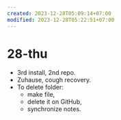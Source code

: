 ```yaml
---
created: 2023-12-28T05:09:14+07:00
modified: 2023-12-28T05:22:51+07:00
---
```


# 28-thu

+ 3rd install, 2nd repo.
+ Zuhause, cough recovery.
+ To delete folder:
  - make file,
  - delete it on GitHub,
  - synchronize notes.
